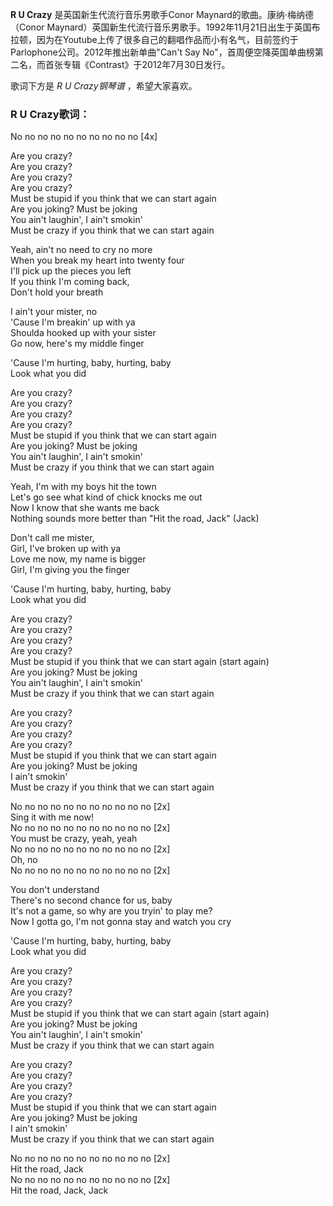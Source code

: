 

**R U Crazy** 是英国新生代流行音乐男歌手Conor Maynard的歌曲。康纳·梅纳德（Conor
Maynard）英国新生代流行音乐男歌手。1992年11月21日出生于英国布拉顿，因为在Youtube上传了很多自己的翻唱作品而小有名气，目前签约于Parlophone公司。2012年推出新单曲"Can't
Say No"，首周便空降英国单曲榜第二名，而首张专辑《Contrast》于2012年7月30日发行。

  
歌词下方是 _R U Crazy钢琴谱_ ，希望大家喜欢。

### R U Crazy歌词：

No no no no no no no no no no [4x]

Are you crazy?  
Are you crazy?  
Are you crazy?  
Are you crazy?  
Must be stupid if you think that we can start again  
Are you joking? Must be joking  
You ain't laughin', I ain't smokin'  
Must be crazy if you think that we can start again

Yeah, ain't no need to cry no more  
When you break my heart into twenty four  
I'll pick up the pieces you left  
If you think I'm coming back,  
Don't hold your breath

I ain't your mister, no  
'Cause I'm breakin' up with ya  
Shoulda hooked up with your sister  
Go now, here's my middle finger

'Cause I'm hurting, baby, hurting, baby  
Look what you did

Are you crazy?  
Are you crazy?  
Are you crazy?  
Are you crazy?  
Must be stupid if you think that we can start again  
Are you joking? Must be joking  
You ain't laughin', I ain't smokin'  
Must be crazy if you think that we can start again

Yeah, I'm with my boys hit the town  
Let's go see what kind of chick knocks me out  
Now I know that she wants me back  
Nothing sounds more better than "Hit the road, Jack" (Jack)

Don't call me mister,  
Girl, I've broken up with ya  
Love me now, my name is bigger  
Girl, I'm giving you the finger

'Cause I'm hurting, baby, hurting, baby  
Look what you did

Are you crazy?  
Are you crazy?  
Are you crazy?  
Are you crazy?  
Must be stupid if you think that we can start again (start again)  
Are you joking? Must be joking  
You ain't laughin', I ain't smokin'  
Must be crazy if you think that we can start again

Are you crazy?  
Are you crazy?  
Are you crazy?  
Are you crazy?  
Must be stupid if you think that we can start again  
Are you joking? Must be joking  
I ain't smokin'  
Must be crazy if you think that we can start again

No no no no no no no no no no no [2x]  
Sing it with me now!  
No no no no no no no no no no no [2x]  
You must be crazy, yeah, yeah  
No no no no no no no no no no no [2x]  
Oh, no  
No no no no no no no no no no no [2x]

You don't understand  
There's no second chance for us, baby  
It's not a game, so why are you tryin' to play me?  
Now I gotta go, I'm not gonna stay and watch you cry

'Cause I'm hurting, baby, hurting, baby  
Look what you did

Are you crazy?  
Are you crazy?  
Are you crazy?  
Are you crazy?  
Must be stupid if you think that we can start again (start again)  
Are you joking? Must be joking  
You ain't laughin', I ain't smokin'  
Must be crazy if you think that we can start again

Are you crazy?  
Are you crazy?  
Are you crazy?  
Are you crazy?  
Must be stupid if you think that we can start again  
Are you joking? Must be joking  
I ain't smokin'  
Must be crazy if you think that we can start again

No no no no no no no no no no no [2x]  
Hit the road, Jack  
No no no no no no no no no no no [2x]  
Hit the road, Jack, Jack


